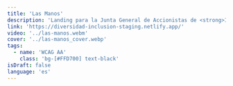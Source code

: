 ```yaml
---
title: 'Las Manos'
description: 'Landing para la Junta General de Accionistas de <strong>Iberdrola</strong> (2021). El objetivo fue presentar datos y hechos sobre "Diversidad e Inclusión" de forma visual, cercana y humana.'
link: 'https://diversidad-inclusion-staging.netlify.app/'
video: '../las-manos.webm'
cover: '../las-manos_cover.webp'
tags:
  - name: 'WCAG AA'
    class: 'bg-[#FFD700] text-black'
isDraft: false
language: 'es'
---
```

